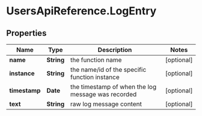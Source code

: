 # UsersApiReference.LogEntry

## Properties

Name | Type | Description | Notes
------------ | ------------- | ------------- | -------------
**name** | **String** | the function name | [optional] 
**instance** | **String** | the name/id of the specific function instance | [optional] 
**timestamp** | **Date** | the timestamp of when the log message was recorded | [optional] 
**text** | **String** | raw log message content | [optional] 


